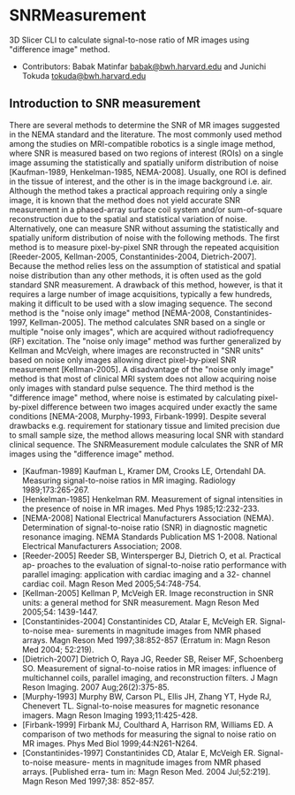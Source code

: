SNRMeasurement
==============

3D Slicer CLI to calculate signal-to-nose ratio of MR images using "difference image" method.

* Contributors: Babak Matinfar <babak@bwh.harvard.edu> and Junichi Tokuda <tokuda@bwh.harvard.edu>


Introduction to SNR measurement
-------------------------------

There are several methods to determine the SNR of MR images suggested in the NEMA standard and the literature. The most commonly used method among the studies on MRI-compatible robotics is a single image method, where SNR is measured based on two regions of interest (ROIs) on a single image assuming the statistically and spatially uniform distribution of noise [Kaufman-1989, Henkelman-1985, NEMA-2008]. Usually, one ROI is defined in the tissue of interest, and the other is in the image background i.e. air. Although the method takes a practical approach requiring only a single image, it is known that the method does not yield accurate SNR measurement in a phased-array surface coil system and/or sum-of-square reconstruction due to the spatial and statistical variation of noise. Alternatively, one can measure SNR without assuming the statistically and spatially uniform distribution of noise with the following methods. The first method is to measure pixel-by-pixel SNR through the repeated acquisition [Reeder-2005, Kellman-2005, Constantinides-2004, Dietrich-2007]. Because the method relies less on the assumption of statistical and spatial noise distribution than any other methods, it is often used as the gold standard SNR measurement. A drawback of this method, however, is that it requires a large number of image acquisitions, typically a few hundreds, making it difficult to be used with a slow imaging sequence. The second method is the "noise only image" method [NEMA-2008, Constantinides-1997, Kellman-2005]. The method calculates SNR based on a single or multiple "noise only images", which are acquired without radiofrequency (RF) excitation. The "noise only image" method was further generalized by Kellman and McVeigh, where images are reconstructed in "SNR units" based on noise only images allowing direct pixel-by-pixel SNR measurement [Kellman-2005]. A disadvantage of the "noise only image" method is that most of clinical MRI system does not allow acquiring noise only images with standard pulse sequence. The third method is the "difference image" method, where noise is estimated by calculating pixel-by-pixel difference between two images acquired under exactly the same conditions [NEMA-2008, Murphy-1993, Firbank-1999]. Despite several drawbacks e.g. requirement for stationary tissue and limited precision due to small sample size, the method allows measuring local SNR with standard clinical sequence. The SNRMeasurement module calculates the SNR of MR images using the "difference image" method.

+ [Kaufman-1989] Kaufman L, Kramer DM, Crooks LE, Ortendahl DA. Measuring signal-to-noise ratios in MR imaging. Radiology 1989;173:265-267.
+ [Henkelman-1985] Henkelman RM. Measurement of signal intensities in the presence of noise in MR images. Med Phys 1985;12:232-233.
+ [NEMA-2008] National Electrical Manufacturers Association (NEMA). Determination of signal-to-noise ratio (SNR) in diagnostic magnetic resonance imaging. NEMA Standards Publication MS 1-2008. National Electrical Manufacturers Association; 2008. 
+ [Reeder-2005] Reeder SB, Wintersperger BJ, Dietrich O, et al. Practical ap- proaches to the evaluation of signal-to-noise ratio performance with parallel imaging: application with cardiac imaging and a 32- channel cardiac coil. Magn Reson Med 2005;54:748-754.
+ [Kellman-2005] Kellman P, McVeigh ER. Image reconstruction in SNR units: a general method for SNR measurement. Magn Reson Med 2005;54: 1439-1447.
+ [Constantinides-2004] Constantinides CD, Atalar E, McVeigh ER. Signal-to-noise mea- surements in magnitude images from NMR phased arrays. Magn Reson Med 1997;38:852-857 (Erratum in: Magn Reson Med 2004; 52:219).
+ [Dietrich-2007] Dietrich O, Raya JG, Reeder SB, Reiser MF, Schoenberg SO. Measurement of signal-to-noise ratios in MR images: influence of multichannel coils, parallel imaging, and reconstruction filters. J Magn Reson Imaging. 2007 Aug;26(2):375-85.
+ [Murphy-1993] Murphy BW, Carson PL, Ellis JH, Zhang YT, Hyde RJ, Chenevert TL. Signal-to-noise measures for magnetic resonance imagers. Magn Reson Imaging 1993;11:425-428.
+ [Firbank-1999] Firbank MJ, Coulthard A, Harrison RM, Williams ED. A comparison of two methods for measuring the signal to noise ratio on MR images. Phys Med Biol 1999;44:N261-N264.
+ [Constantinides-1997] Constantinides CD, Atalar E, McVeigh ER. Signal-to-noise measure- ments in magnitude images from NMR phased arrays. [Published erra- tum in: Magn Reson Med. 2004 Jul;52:219]. Magn Reson Med 1997;38: 852-857.




